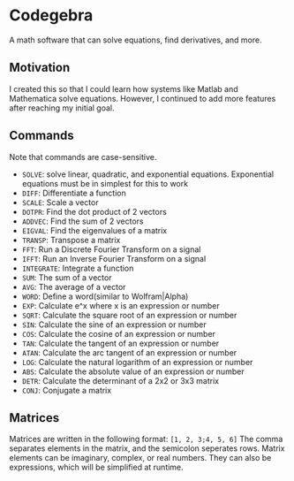# Codegebra
A math software that can solve equations, find derivatives, and more.
## Motivation
I created this so that I could learn how systems like Matlab and Mathematica solve equations. However, I continued
to add more features after reaching my initial goal.
## Commands
Note that commands are case-sensitive.
 - ```SOLVE```: solve linear, quadratic, and exponential equations. Exponential equations must be in simplest for this to work
 - ```DIFF```: Differentiate a function
 - ```SCALE```: Scale a vector
 - ```DOTPR```: Find the dot product of 2 vectors
 - ```ADDVEC```: Find the sum of 2 vectors
 - ```EIGVAL```: Find the eigenvalues of a matrix
 - ```TRANSP```: Transpose a matrix
 - ```FFT```: Run a Discrete Fourier Transform on a signal
 - ```IFFT```: Run an Inverse Fourier Transform on a signal
 - ```INTEGRATE```: Integrate a function
 - ```SUM```: The sum of a vector
 - ```AVG```: The average of a vector
 - ```WORD```: Define a word(similar to Wolfram|Alpha)
 - ```EXP```: Calculate e^x where x is an expression or number
 - ```SQRT```: Calculate the square root of an expression or number
 - ```SIN```: Calculate the sine of an expression or number
 - ```COS```: Calculate the cosine of an expression or number
 - ```TAN```: Calculate the tangent of an expression or number
 - ```ATAN```: Calculate the arc tangent of an expression or number
 - ```LOG```: Calculate the natural logarithm of an expression or number
 - ```ABS```: Calculate the absolute value of an expression or number
 - ```DETR```: Calculate the determinant of a 2x2 or 3x3 matrix
 - ```CONJ```: Conjugate a  matrix
## Matrices
Matrices are written in the following format:
```[1, 2, 3;4, 5, 6]```
The comma separates elements in the matrix, and the semicolon seperates rows. Matrix elements can be imaginary, complex, or real numbers. They can also be expressions, which will be simplified at runtime.